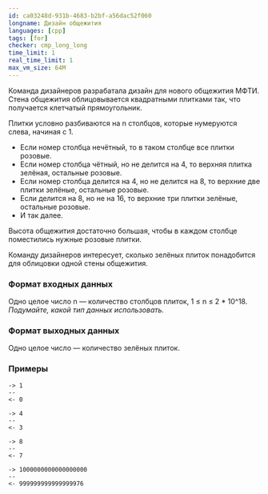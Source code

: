 ```yaml
---
id: ca03248d-931b-4683-b2bf-a56dac52f060
longname: Дизайн общежития
languages: [cpp]
tags: [for]
checker: cmp_long_long
time_limit: 1
real_time_limit: 1
max_vm_size: 64M
---
```


Команда дизайнеров разрабатала дизайн для нового общежития МФТИ. Стена общежития облицовывается квадратными плитками так, что получается клетчатый прямоугольник. 

Плитки условно разбиваются на n столбцов, которые нумеруются слева, начиная с 1.

- Если номер столбца нечётный, то в таком столбце все плитки розовые.
- Если номер столбца чётный, но не делится на 4, то верхняя плитка зелёная, остальные розовые.
- Если номер столбца делится на 4, но не делится на 8, то верхние две плитки зелёные, остальные розовые.
- Если делится на 8, но не на 16, то верхние три плитки зелёные, остальные розовые.
- И так далее.

Высота общежития достаточно большая, чтобы в каждом столбце поместились нужные розовые плитки. 

Команду дизайнеров интересует, сколько зелёных плиток понадобится для облицовки одной стены общежития.

### Формат входных данных

Одно целое число n — количество столбцов плиток, 1 ≤ n ≤ 2 * 10^18. *Подумайте, какой тип данных использовать.*

### Формат выходных данных

Одно целое число — количество зелёных плиток.

### Примеры

```
-> 1
--
<- 0
```

```
-> 4
--
<- 3
```

```
-> 8
--
<- 7
```

```
-> 1000000000000000000
--
<- 999999999999999976
```
